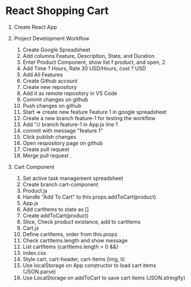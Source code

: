 # React Shopping Cart 

1. Create React App

2. Project Development Workflow
    1. Create Google Spreadsheet
    2. Add columns Feature, Description, State, and Duration
    3. Enter Product Component, show list f product, and open, 2
    4. Add Time ? Hours, Rate 30 USD/Hours, cost ? USD
    5. Add All Features
    6. Create Github account
    7. Create new repository
    8. Add it as remote repository in VS Code
    9. Commit changes on github
    10. Push changes on github
    11. Start => create new feature Feature 1 in google spreadsheet
    12. Create a new branch feature-1 for testing the workflow
    13. Add "// branch feature-1 in App.js line 1
    14. commit with message "feature 1"
    15. Click publish changes
    16. Open respository page on github
    17.  Create pull request 
    18. Merge pull request .

3. Cart Component
    1. Set active task management spreadsheet
    2. Create branch cart-component
    3. Product.js
    4. Handle "Add To Cart" to this.props.addToCart(product)
    5. App.js
    6. Add cartItems to state as []
    7. Create addToCart(product)
    8. Slice, Check product existance, add to cartItems
    9. Cart.js
    10. Define cartItems, order from this.props
    11. Check cartItems.length and show message
    12. List cartItems {cartItems.length > 0 &&}
    13. index.css
    14. Style cart, cart-header, cart-items (img, li)
    15. Use localStorage on App constructor to load cart items (JSON.parse)
    16. Use LocalStorage on addToCart to save cart items (JSON.stringify)
